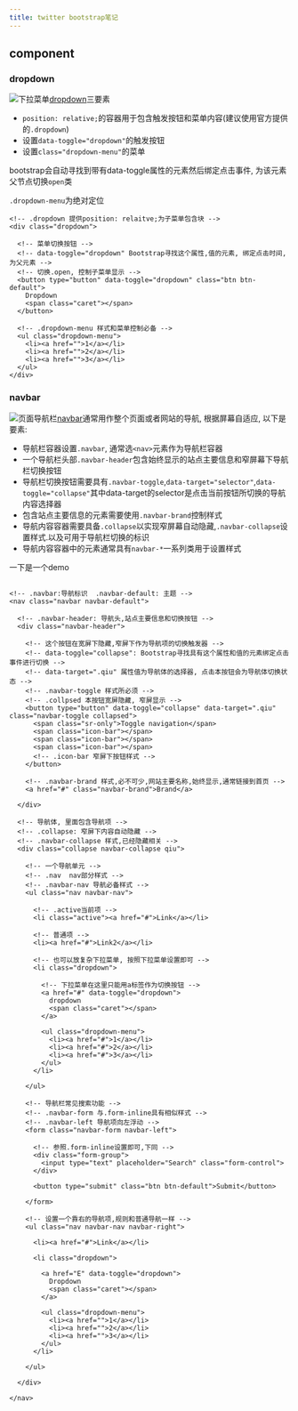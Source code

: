 ```yaml
---
title: twitter bootstrap笔记
---
```


## component

### dropdown

![][3]下拉菜单[dropdown][1]三要素

- `position: relative;`的容器用于包含触发按钮和菜单内容(建议使用官方提供的`.dropdown`)
- 设置`data-toggle="dropdown"`的触发按钮
- 设置`class="dropdown-menu"`的菜单

bootstrap会自动寻找到带有data-toggle属性的元素然后绑定点击事件, 为该元素父节点切换`open`类

`.dropdown-menu`为绝对定位


```
<!-- .dropdown 提供position: relaitve;为子菜单包含块 -->
<div class="dropdown">

  <!-- 菜单切换按钮 -->
  <!-- data-toggle="dropdown" Bootstrap寻找这个属性,值的元素, 绑定点击时间,为父元素 -->
  <!-- 切换.open, 控制子菜单显示 -->
  <button type="button" data-toggle="dropdown" class="btn btn-default">
    Dropdown
    <span class="caret"></span>
  </button>

  <!-- .dropdown-menu 样式和菜单控制必备 -->
  <ul class="dropdown-menu">
    <li><a href="">1</a></li>
    <li><a href="">2</a></li>
    <li><a href="">3</a></li>
  </ul>
</div>

```


### navbar

![][4]页面导航栏[navbar][2]通常用作整个页面或者网站的导航, 根据屏幕自适应, 以下是要素:

- 导航栏容器设置`.navbar`, 通常选`<nav>`元素作为导航栏容器
- 一个导航栏头部`.navbar-header`包含始终显示的站点主要信息和窄屏幕下导航栏切换按钮
- 导航栏切换按钮需要具有`.navbar-toggle`,`data-target="selector"`,`data-toggle="collapse"`其中data-target的selector是点击当前按钮所切换的导航内容选择器
- 包含站点主要信息的元素需要使用`.navbar-brand`控制样式
- 导航内容容器需要具备`.collapse`以实现窄屏幕自动隐藏,`.navbar-collapse`设置样式.以及可用于导航栏切换的标识
- 导航内容容器中的元素通常具有`navbar-*`一系列类用于设置样式

一下是一个demo

```

<!-- .navbar:导航标识  .navbar-default: 主题 -->
<nav class="navbar navbar-default">

  <!-- .navbar-header: 导航头,站点主要信息和切换按钮 -->
  <div class="navbar-header">

    <!-- 这个按钮在宽屏下隐藏,窄屏下作为导航项的切换触发器 -->
    <!-- data-toggle="collapse": Bootstrap寻找具有这个属性和值的元素绑定点击事件进行切换 -->
    <!-- data-target=".qiu" 属性值为导航体的选择器, 点击本按钮会为导航体切换状态 -->
    <!-- .navbar-toggle 样式所必须 -->
    <!-- .collpsed 本按钮宽屏隐藏, 窄屏显示 -->
    <button type="button" data-toggle="collapse" data-target=".qiu" class="navbar-toggle collapsed">
      <span class="sr-only">Toggle navigation</span>
      <span class="icon-bar"></span>
      <span class="icon-bar"></span>
      <span class="icon-bar"></span>
      <!-- .icon-bar 窄屏下按钮样式 -->
    </button>

    <!-- .navbar-brand 样式,必不可少,网站主要名称,始终显示,通常链接到首页 -->
    <a href="#" class="navbar-brand">Brand</a>

  </div>

  <!-- 导航体, 里面包含导航项 -->
  <!-- .collapse: 窄屏下内容自动隐藏 -->
  <!-- .navbar-collapse 样式,已经隐藏相关 -->
  <div class="collapse navbar-collapse qiu">

    <!-- 一个导航单元 -->
    <!-- .nav  nav部分样式 -->
    <!-- .navbar-nav 导航必备样式 -->
    <ul class="nav navbar-nav">

      <!-- .active当前项 -->
      <li class="active"><a href="#">Link</a></li>

      <!-- 普通项 -->
      <li><a href="#">Link2</a></li>

      <!-- 也可以放复杂下拉菜单, 按照下拉菜单设置即可 -->
      <li class="dropdown">

        <!-- 下拉菜单在这里只能用a标签作为切换按钮 -->
        <a href="#" data-toggle="dropdown">
          dropdown
          <span class="caret"></span>
        </a>

        <ul class="dropdown-menu">
          <li><a href="#">1</a></li>
          <li><a href="#">2</a></li>
          <li><a href="#">3</a></li>
        </ul>
      </li>

    </ul>

    <!-- 导航栏常见搜索功能 -->
    <!-- .navbar-form 与.form-inline具有相似样式 -->
    <!-- .navbar-left 导航项向左浮动 -->
    <form class="navbar-form navbar-left">

      <!-- 参照.form-inline设置即可,下同 -->
      <div class="form-group">
        <input type="text" placeholder="Search" class="form-control">
      </div>

      <button type="submit" class="btn btn-default">Submit</button>

    </form>

    <!-- 设置一个靠右的导航项,规则和普通导航一样 -->
    <ul class="nav navbar-nav navbar-right">

      <li><a href="#">Link</a></li>

      <li class="dropdown">

        <a href="E" data-toggle="dropdown">
          Dropdown
          <span class="caret"></span>
        </a>

        <ul class="dropdown-menu">
          <li><a href="">1</a></li>
          <li><a href="">2</a></li>
          <li><a href="">3</a></li>
        </ul>
      </li>

    </ul>

  </div>

</nav>

```

[4]: https://cloud.githubusercontent.com/assets/5894015/8481115/007b0234-2114-11e5-8e5c-f0e92f7c30a3.png
[3]: https://cloud.githubusercontent.com/assets/5894015/8481098/e73adf56-2113-11e5-8fc4-c979eacd70ba.png
[2]: http://getbootstrap.com/components/#navbar
[1]: http://getbootstrap.com/components/#dropdowns
